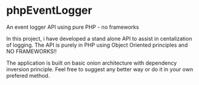 # phpEventLogger
An event logger API using pure PHP - no frameworks

In this project, i have developed a stand alone API to assist in centalization of logging. The API is purely in PHP using Object Oriented principles and NO FRAMEWORKS!! 

The application is built on basic onion architecture with dependency inversion principle. Feel free to suggest any better way or do it in your own prefered method.

